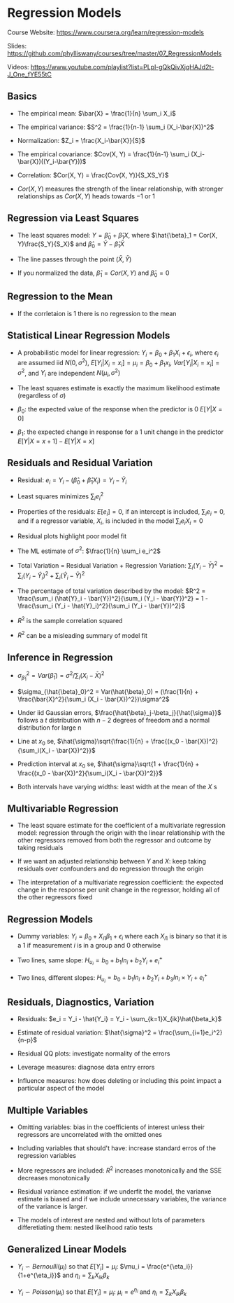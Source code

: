 # Regression Models

Course Website: https://www.coursera.org/learn/regression-models

Slides: https://github.com/phylliswany/courses/tree/master/07_RegressionModels

Videos: https://www.youtube.com/playlist?list=PLpl-gQkQivXjqHAJd2t-J_One_fYE55tC

## Basics

* The empirical mean: $\bar{X} = \frac{1}{n} \sum_i X_i$

* The empirical variance: $S^2 = \frac{1}{n-1} \sum_i (X_i-\bar{X})^2$

* Normalization: $Z_i = \frac{X_i-\bar{X}}{S}$

* The empirical covariance: $Cov(X, Y) = \frac{1}{n-1} \sum_i (X_i-\bar{X})((Y_i-\bar{Y}))$

* Correlation: $Cor(X, Y) = \frac{Cov(X, Y)}{S_XS_Y}$

* $Cor(X, Y)$ measures the strength of the linear relationship, with stronger relationships as $Cor(X, Y)$ heads towards $-1$ or $1$

## Regression via Least Squares

* The least squares model: $Y = \hat{\beta}_0 + \hat{\beta}_1X$, where $\hat{\beta}_1 = Cor(X, Y)\frac{S_Y}{S_X}$ and $\hat{\beta}_0 = \bar{Y} - \hat{\beta}_1\bar{X}$ 

* The line passes through the point $(\bar{X}, \bar{Y})$

* If you normalized the data, $\hat{\beta}_1 = Cor(X, Y)$ and $\hat{\beta}_0 = 0$ 

## Regression to the Mean

* If the corrletaion is 1 there is no regression to the mean

## Statistical Linear Regression Models

* A probabilistic model for linear regression: $Y_i = \beta_0 + \beta_1X_i + \epsilon_i$, where $\epsilon_i$ are assumed iid $N(0, \sigma^2)$, $E[Y_i|X_i=x_i] = \mu_i = \beta_0 + \beta_1x_i$, $Var[Y_i|X_i=x_i] = \sigma^2$, and $Y_i$ are independent $N(\mu_i, \sigma^2)$

* The least squares estimate is exactly the maximum likelihood estimate (regardless of $\sigma$)

* $\beta_0$: the expected value of the response when the predictor is 0 $E[Y|X=0]$

* $\beta_1$: the expected change in response for a 1 unit change in the predictor $E[Y|X=x+1] - E[Y|X=x]$

## Residuals and Residual Variation

* Residual: $e_i = Y_i - (\hat{\beta}_0 + \hat{\beta}_1X_i) = Y_i - \hat{Y}_i$

* Least squares minimizes $\sum_i e_i^2$

* Properties of the residuals: $E[e_i] = 0$, if an intercept is included, $\sum_i e_i = 0$, and if a regressor variable, $X_i$, is included in the model $\sum_i e_i X_i = 0$ 

* Residual plots highlight poor model fit

* The ML estimate of $\sigma^2$: $\frac{1}{n} \sum_i e_i^2$

* Total Variation = Residual Variation + Regression Variation:  $\sum_i (Y_i - \bar{Y})^2 = \sum_i (Y_i - \hat{Y}_i)^2 + \sum_i (\hat{Y}_i - \bar{Y})^2$

* The percentage of total variation described by the model: $R^2 = \frac{\sum_i (\hat{Y}_i - \bar{Y})^2}{\sum_i (Y_i - \bar{Y})^2} = 1 - \frac{\sum_i (Y_i - \hat{Y}_i)^2}{\sum_i (Y_i - \bar{Y})^2}$

* $R^2$ is the sample correlation squared

* $R^2$ can be a misleading summary of model fit

## Inference in Regression

* $\sigma_{\hat{\beta}_1}^2 = Var(\hat{\beta}_1) = \sigma^2 / \sum_i (X_i - \bar{X})^2$

* $\sigma_{\hat{\beta}_0}^2 = Var(\hat{\beta}_0) = (\frac{1}{n} + \frac{\bar{X}^2}{\sum_i (X_i - \bar{X})^2})\sigma^2$

* Under iid Gaussian errors, $\frac{\hat{\beta}_j-\beta_j}{\hat{\sigma}}$ follows a $t$ distribution with $n-2$ degrees of freedom and a normal distribution for large n

* Line at $x_0$ se, $\hat{\sigma}\sqrt{\frac{1}{n} + \frac{(x_0 - \bar{X})^2}{\sum_i(X_i - \bar{X})^2}}$

* Prediction interval at $x_0$ se, $\hat{\sigma}\sqrt{1 + \frac{1}{n} + \frac{(x_0 - \bar{X})^2}{\sum_i(X_i - \bar{X})^2}}$

* Both intervals have varying widths: least width at the mean of the $X$ s

## Multivariable Regression

* The least square estimate for the coefficient of a multivariate regression model: regression through the origin with the linear relationship with the other regressors removed from both the regressor and outcome by taking residuals

* If we want an adjusted relationship between $Y$ and $X$: keep taking residuals over confounders and do regression through the origin

* The interpretation of a multivariate regression coefficient: the expected change in the response per unit change in the regressor, holding all of the other regressors fixed

## Regression Models

* Dummy variables: $Y_i = \beta_0 + X_{i1}\beta_1 + \epsilon_i$ where each $X_{i1}$ is binary so that it is a $1$ if measurement $i$ is in a group and 0 otherwise

* Two lines, same slope: $H_{u_i} = b_0 + b_1In_i + b_2Y_i + e_i^+$

* Two lines, different slopes: $H_{u_i} = b_0 + b_1In_i + b_2Y_i + b_3In_i \times Y_i + e_i^+$ 

## Residuals, Diagnostics, Variation

* Residuals: $e_i = Y_i - \hat{Y_i} = Y_i - \sum_{k=1}X_{ik}\hat{\beta_k}$

* Estimate of residual variation: $\hat{\sigma}^2 = \frac{\sum_{i=1}e_i^2}{n-p}$

* Residual QQ plots: investigate normality of the errors

* Leverage measures: diagnose data entry errors

* Influence measures: how does deleting or including this point impact a particular aspect of the model

## Multiple Variables

* Omitting variables: bias in the coefficients of interest unless their regressors are uncorrelated with the omitted ones

* Including variables that should't have: increase standard erros of the regression variables

* More regressors are included: $R^2$ increases monotonically and the SSE decreases monotonically

* Residual variance estimation: if we underfit the model, the varianxe estimate is biased and if we include unnecessary variables, the variance of the variance is larger.

* The models of interest are nested and without lots of parameters differetiating them: nested likelihood ratio tests

## Generalized Linear Models

* $Y_i \backsim Bernoulli(\mu_i)$ so that $E[Y_i] = \mu_i$: $\mu_i = \frac{e^{\eta_i}}{1+e^{\eta_i}}$ and $\eta_i = \sum_k X_{ik}\beta_k$

* $Y_i \backsim Poisson(\mu_i)$ so that $E[Y_i] = \mu_i$: $\mu_i = e^{\eta_i}$ and $\eta_i = \sum_k X_{ik}\beta_k$
